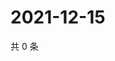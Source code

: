 # 2021-12-15

共 0 条

<!-- BEGIN WEIBO -->
<!-- 最后更新时间 Wed Dec 15 2021 06:00:40 GMT+0800 (China Standard Time) -->

<!-- END WEIBO -->
